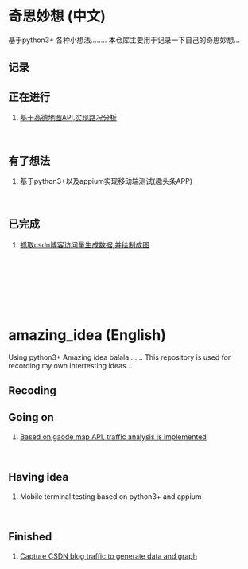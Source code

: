 # 奇思妙想 (中文)

基于python3+
各种小想法........
本仓库主要用于记录一下自己的奇思妙想...

记录
-----

## 正在进行
1. [基于高德地图API,实现路况分析](https://github.com/unlimitbladeworks/traffic-monitor)

<br>

## 有了想法
1. 基于python3+以及appium实现移动端测试(趣头条APP)

<br>

## 已完成
1. [抓取csdn博客访问量生成数据,并绘制成图](https://github.com/unlimitbladeworks/spider_csdn)

<br>
<br>
<br>
<br>
<br>
<br>


# amazing_idea (English)

Using python3+
Amazing idea balala.......
This repository is used for recording my own intertesting ideas...

Recoding
-----

## Going on
1. [Based on gaode map API, traffic analysis is implemented](https://github.com/unlimitbladeworks/traffic-monitor)

<br>

## Having idea
1. Mobile terminal testing based on python3+ and appium

<br>

## Finished
1. [Capture CSDN blog traffic to generate data and graph](https://github.com/unlimitbladeworks/spider_csdn)

<br>

<br>
<br>
<br>
<br>
<br>
<br>



